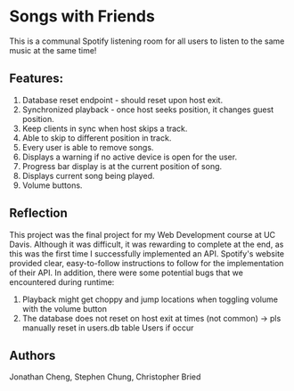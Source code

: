# Songs with Friends
This is a communal Spotify listening room for all users to listen to the same music at the same time!

## Features: 
1. Database reset endpoint - should reset upon host exit.
2. Synchronized playback - once host seeks position, it changes guest position. 
3. Keep clients in sync when host skips a track.
4. Able to skip to different position in track.
5. Every user is able to remove songs.
6. Displays a warning if no active device is open for the user.
7. Progress bar display is at the current position of song.
8. Displays current song being played.
9. Volume buttons.

## Reflection
This project was the final project for my Web Development course at UC Davis. Although it was difficult, it was rewarding to complete at the end, as this was the first time I successfully implemented an API. Spotify's website provided clear, easy-to-follow instructions to follow for the implementation of their API. In addition, there were some potential bugs that we encountered during runtime: 
1. Playback might get choppy and jump locations when toggling volume with the volume button 
2. The database does not reset on host exit at times (not common) -> pls manually reset in users.db table Users if occur 

## Authors
Jonathan Cheng, Stephen Chung, Christopher Bried
